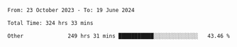 

<!--START_SECTION:waka-->

```txt
From: 23 October 2023 - To: 19 June 2024

Total Time: 324 hrs 33 mins

Other              249 hrs 31 mins ███████████░░░░░░░░░░░░░░   43.46 %
```

<!--END_SECTION:waka-->
